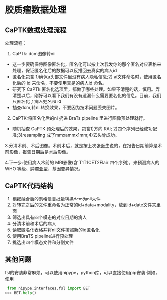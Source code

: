 # 胶质瘤数据处理
## CaPTK数据处理流程
处理流程：

1. CaPTk: dcm图像转nii
- 这一步要确保将图像匿名化，匿名化可以按上次我发你的那个匿名对应表格来处理，保证匿名化后的数据可以反推回去真实的病人id
- 匿名化包含 1)确保a头部文件里没有病人隐私信息;2) ai文件命名时，使用匿名化后的 id 来命名，不要使用真是的病人id 命名。
- 研究下 CaPTk 匿名化选项里，都做了哪些处理。如果不清楚的话，慎用。弄清楚以后，刚好可以看下我们有没有遗漏什么需要匿名化的信息。目前，我们只匿名化了病人姓名和 id
- 抽查dcm,转ni.转换效果，不要因为技术问题丢失图片。

2. CaPTK:将匿名化后的ni 扔进 BraTs pipeline 里进行图像预处理就行。

- 随机抽查 CaPTK 预处理后的效果，包含1)方向 RAI; 2)四个序列已经成功配准;3)resampling 成了mmxammx1mm;4)去头骨成功。

3.分清术前、术后图像。术前术后，就是按上次张医生说的，在报告日期前算是术前影像，报告日期后是术后影像。

4.下一步:使用病人术前的 MRI影像(含 T1T1CET2Flair 四个序列)，来预测病人的 WHO 等级、肿瘤亚型、基因变异情况。

## CaPTK代码结构
1. 根据融合后的表格信息批量转换dcm为nii文件
2. 对转完之后的文件重命名为正常的id+data+modality，放到id+date文件夹里面
3. 筛选出具有四个模态的对应日期的病人
4. 分清术前和术后的病人
5. 读取匿名化表格并将nii文件按照新的id匿名化
6. 使用BraTS pipeline进行预处理
7. 挑选出四个模态文件和分割文件

## 其他问题
fsl的安装非常麻烦，可以使用nipype，python库，可以直接使用pip安装
例如，使用
```python
 from nipype.interfaces.fsl import BET
>>> BET.help()
```